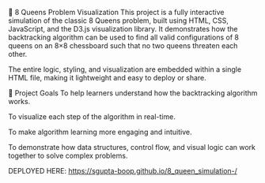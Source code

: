  
🧠 8 Queens Problem Visualization This project is a fully interactive simulation of the classic 8 Queens problem, built using HTML, CSS, JavaScript, and the D3.js visualization library. It demonstrates how the backtracking algorithm can be used to find all valid configurations of 8 queens on an 8×8 chessboard such that no two queens threaten each other.

The entire logic, styling, and visualization are embedded within a single HTML file, making it lightweight and easy to deploy or share.

🎯 Project Goals To help learners understand how the backtracking algorithm works.

To visualize each step of the algorithm in real-time.

To make algorithm learning more engaging and intuitive.

To demonstrate how data structures, control flow, and visual logic can work together to solve complex problems.

DEPLOYED HERE: https://sgupta-boop.github.io/8_queen_simulation-/
